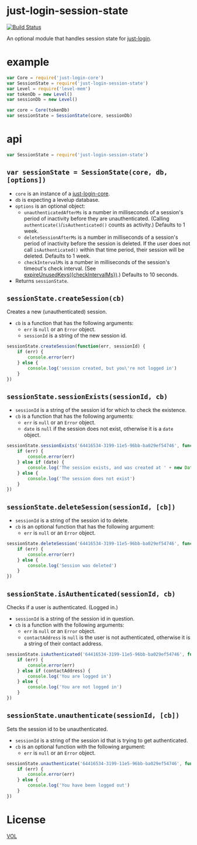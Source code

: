 just-login-session-state
===============

[![Build Status](https://travis-ci.org/coding-in-the-wild/just-login-session-state.svg)](https://travis-ci.org/coding-in-the-wild/just-login-session-state)

An optional module that handles session state for [just-login][jlc].

# example

```js
var Core = require('just-login-core')
var SessionState = require('just-login-session-state')
var Level = require('level-mem')
var tokenDb = new Level()
var sessionDb = new Level()

var core = Core(tokenDb)
var sessionState = SessionState(core, sessionDb)
```

# api

```js
var SessionState = require('just-login-session-state')
```

## `var sessionState = SessionState(core, db, [options])`

- `core` is an instance of a [just-login-core][jlc].
- `db` is expecting a levelup database.
- `options` is an optional object:
	- `unauthenticatedAfterMs` is a number in milliseconds of a session's period of inactivity before they are unauthenticated. (Calling `authenticate()`/`isAuthenticated()` counts as activity.)  Defaults to 1 week.
	- `deleteSessionAfterMs` is a number in milliseconds of a session's period of inactivity before the session is deleted. If the user does not call `isAuthenticated()` within that time period, their session will be deleted. Defaults to 1 week.
	- `checkIntervalMs` is a number in milliseconds of the session's timeout's check interval. (See [expireUnusedKeys({checkIntervalMs})](https://github.com/TehShrike/expire-unused-keys#timeoutms-db-checkintervalms).) Defaults to 10 seconds.
- Returns `sessionState`.

## `sessionState.createSession(cb)`

Creates a new (unauthenticated) session.

- `cb` is a function that has the following arguments:
	- `err` is `null` or an `Error` object.
	- `sessionId` is a string of the new session id.

```js
sessionState.createSession(function(err, sessionId) {
	if (err) {
		console.error(err)
	} else {
		console.log('session created, but you\'re not logged in')
	}
})
```

## `sessionState.sessionExists(sessionId, cb)`

- `sessionId` is a string of the session id for which to check the existence.
- `cb` is a function that has the following arguments:
	- `err` is `null` or an `Error` object.
	- `date` is `null` if the session does not exist, otherwise it is a `date` object.

```js
sessionState.sessionExists('64416534-3199-11e5-96bb-ba029ef54746', function(err, date) {
	if (err) {
		console.error(err)
	} else if (date) {
		console.log('The session exists, and was created at ' + new Date(date))
	} else {
		console.log('The session does not exist')
	}
})
```

## `sessionState.deleteSession(sessionId, [cb])`

- `sessionId` is a string of the session id to delete.
- `cb` is an optional function that has the following argument:
	- `err` is `null` or an `Error` object.

```js
sessionState.deleteSession('64416534-3199-11e5-96bb-ba029ef54746', function(err) {
	if (err) {
		console.error(err)
	} else {
		console.log('Session was deleted')
	}
})
```

## `sessionState.isAuthenticated(sessionId, cb)`

Checks if a user is authenticated. (Logged in.)

- `sessionId` is a string of the session id in question.
- `cb` is a function with the following arguments:
	- `err` is `null` or an `Error` object.
	- `contactAddress` is `null` is the user is not authenticated, otherwise it is a string of their contact address.

```js
sessionState.isAuthenticated('64416534-3199-11e5-96bb-ba029ef54746', function(err, contactAddress) {
	if (err) {
		console.error(err)
	} else if (contactAddress) {
		console.log('You are logged in')
	} else {
		console.log('You are not logged in')
	}
})
```

## `sessionState.unauthenticate(sessionId, [cb])`

Sets the session id to be unauthenticated.

- `sessionId` is a string of the session id that is trying to get authenticated.
- `cb` is an optional function with the following argument:
	- `err` is `null` or an `Error` object.

```js
sessionState.unauthenticate('64416534-3199-11e5-96bb-ba029ef54746', function(err) {
	if (err) {
		console.error(err)
	} else {
		console.log('You have been logged out')
	}
})
```

# License

[VOL](http://veryopenlicense.com/)


[jlc]: https://github.com/coding-in-the-wild/just-login-core
